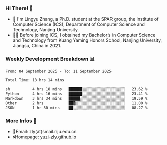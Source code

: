 ### Hi There! 👋 
- 🐳 I'm Lingyu Zhang, a Ph.D. student at the SPAR group, the Institute of Computer Science (ICS), Department of Computer Science and Technology, Nanjing University.
- 🧑‍🎓 Before joining ICS, I obtained my Bachelor’s in Computer Science and Technology from Kuang Yaming Honors School, Nanjing University, Jiangsu, China in 2021.

### Weekly Development Breakdown :bar_chart:

<!--START_SECTION:waka-->

```txt
From: 04 September 2025 - To: 11 September 2025

Total Time: 18 hrs 14 mins

sh          4 hrs 18 mins   ██████░░░░░░░░░░░░░░░░░░░   23.62 %
Python      4 hrs 16 mins   ██████░░░░░░░░░░░░░░░░░░░   23.41 %
Markdown    3 hrs 34 mins   █████░░░░░░░░░░░░░░░░░░░░   19.59 %
Other       2 hrs           ██▓░░░░░░░░░░░░░░░░░░░░░░   11.00 %
JSON        1 hr 30 mins    ██░░░░░░░░░░░░░░░░░░░░░░░   08.27 %
```

<!--END_SECTION:waka-->

<!--
### Github Contributions :octocat:

![](https://raw.githubusercontent.com/yuzi-zly/yuzi-zly/output/github-contribution-grid-snake.svg)              
-->

### More Infos 📖

- 📧Email: zly(at)smail.nju.edu.cn
- 🌀Homepage: [yuzi-zly.github.io](https://yuzi-zly.github.io/)
